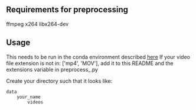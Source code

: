 ## Requirements for preprocessing ##
ffmpeg x264 libx264-dev

## Usage ##
This needs to be run in the conda environment described [here](https://github.com/ai-club-uwmadison/face)
If your video file extension is not in: ['mp4', 'MOV'], add it to this README and the extensions variable in preprocess_.py

Create your directory such that it looks like:
```
data
    your_name
        videos
```
